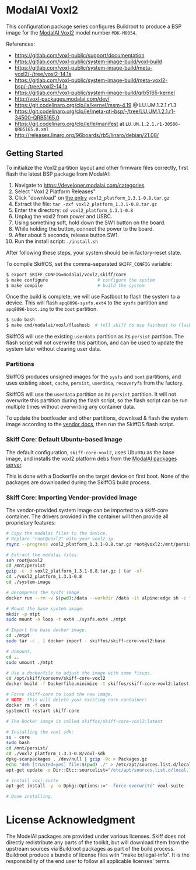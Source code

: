 # ModalAI Voxl2

This configuration package series configures Buildroot to produce a BSP image for the
[ModalAI Voxl2] model number `MDK-M0054`.

[ModalAI Voxl2]: https://docs.modalai.com/voxl-2/

References:

 - https://gitlab.com/voxl-public/support/documentation
 - https://gitlab.com/voxl-public/system-image-build/voxl-build
 - https://gitlab.com/voxl-public/system-image-build/meta-voxl2/-/tree/voxl2-14.1a
 - https://gitlab.com/voxl-public/system-image-build/meta-voxl2-bsp/-/tree/voxl2-14.1a
 - https://gitlab.com/voxl-public/system-image-build/qrb5165-kernel
 - http://voxl-packages.modalai.com/dev/
 - https://git.codelinaro.org/clo/la/kernel/msm-4.19 @ LU.UM.1.2.1.r1.3
 - https://git.codelinaro.org/clo/le/meta-qti-bsp/-/tree/LU.UM.1.2.1.r1-34500-QRB5165.0
 - https://git.codelinaro.org/clo/le/le/manifest at `LU.UM.1.2.1.r1-30500-QRB5165.0.xml`
 - http://releases.linaro.org/96boards/rb5/linaro/debian/21.08/

## Getting Started

To initialize the Voxl2 partition layout and other firmware files correctly,
first flash the latest BSP package from ModalAI:

 1. Navigate to https://developer.modalai.com/categories
 2. Select "Voxl 2 Platform Releases"
 3. Click "download" on [the entry] `voxl2_platform_1.3.1-0.8.tar.gz`
 4. Extract the file: `tar -zxf voxl2_platform_1.3.1-0.8.tar.gz`
 5. Enter the directory: `cd voxl2_platform_1.3.1-0.8`
 6. Unplug the voxl2 from power and USBC.
 7. Using something soft, hold down the SW1 button on the board.
 8. While holding the button, connect the power to the board.
 9. After about 5 seconds, release button SW1.
 10. Run the install script: `./install.sh`

[the entry]: https://developer.modalai.com/asset/eula-download/110

After following these steps, your system should be in factory-reset state.

To compile SkiffOS, set the comma-separated `SKIFF_CONFIG` variable:

```sh
$ export SKIFF_CONFIG=modalai/voxl2,skiff/core
$ make configure                   # configure the system
$ make compile                     # build the system
```

Once the build is complete, we will use Fastboot to flash the system to a
device. This will flash `apq8096-sysfs.ext4` to the `sysfs` partition and
`apq8096-boot.img` to the `boot` partition.

```sh
$ sudo bash
$ make cmd/modalai/voxl/flashusb  # tell skiff to use fastboot to flash
```

SkiffOS will use the existing `userdata` partition as its `persist` partition.
The flash script will not overwrite this partition, and can be used to update
the system later without clearing user data.

### Partitions

SkiffOS produces unsigned images for the `sysfs` and `boot` partitions, and uses
existing `aboot`, `cache`, `persist`, `userdata`, `recoveryfs` from the factory.

SkiffOS will use the `userdata` partition as its `persist` partition. It will
not overwrite this partition during the flash script, so the flash script can be
run multiple times without overwriting any container data.

To update the bootloader and other partitions, download & flash the system image
according to the [vendor docs], then run the SkiffOS flash script.

[vendor docs]: https://docs.modalai.com/downloads/

### Skiff Core: Default Ubuntu-based Image

The default configuration, `skiff-core-voxl2`, uses Ubuntu as the base image,
and installs the voxl2 platform debs from the [ModalAI packages server].

This is done with a Dockerfile on the target device on first boot. None of the
packages are downloaded during the SkiffOS build process.

[ModalAI packages server]: http://voxl-packages.modalai.com/dists/qrb5165/

### Skiff Core: Importing Vendor-provided Image

The vendor-provided system image can be imported to a skiff-core container. The
drivers provided in the container will then provide all proprietary features:

```sh
# Copy the modalai files to the device.
# Replace "root@voxl2" with your voxl2 ip.
rsync --progress voxl2_platform_1.3.1-0.8.tar.gz root@voxl2:/mnt/persist/

# Extract the modalai files.
ssh root@voxl2
cd /mnt/persist
gzip -c -d voxl2_platform_1.3.1-0.8.tar.gz | tar -xf-
cd ./voxl2_platform_1.3.1-0.8
cd ./system-image

# Decompress the sysfs image.
docker run --rm -v $(pwd):/data --workdir /data -it alpine:edge sh -c "apk add android-tools && simg2img qti-ubuntu-robotics-image-m0054-sysfs.ext4 sysfs.ext4"

# Mount the base system image.
mkdir -p mtpt
sudo mount -o loop -t ext4 ./sysfs.ext4 ./mtpt

# Import the base docker image.
cd ./mtpt
sudo tar -c . | docker import - skiffos/skiff-core-voxl2:base

# Unmount.
cd ..
sudo umount ./mtpt

# Use a dockerfile to adjust the image with some fixups.
cd /opt/skiff/coreenv/skiff-core-voxl2
docker build -f Dockerfile.minimize -t skiffos/skiff-core-voxl2:latest .

# Force skiff-core to load the new image.
# NOTE: this will delete your existing core container!
docker rm -f core
systemctl restart skiff-core

# The Docker image is called skiffos/skiff-core-voxl2:latest

# Installing the voxl sdk:
su - core
sudo bash
cd /mnt/persist/
cd ./voxl2_platform_1.3.1-0.8/voxl-sdk
dpkg-scanpackages . /dev/null | gzip -9c > Packages.gz
echo "deb [trusted=yes] file:$(pwd) ./" > /etc/apt/sources.list.d/local.list
apt-get update -o Dir::Etc::sourcelist="/etc/apt/sources.list.d/local.list" -o Dir::Etc::sourceparts="-" -o APT::Get::List-Cleanup="0"

# install voxl-suite
apt-get install -y -o Dpkg::Options::="--force-overwrite" voxl-suite

# Done installing.
```

# License Acknowledgment

The ModelAI packages are provided under various licenses. Skiff does not
directly redistribute any parts of the toolkit, but will download them from the
upstream sources via Buildroot packages as part of the build process. Buildroot
produce a bundle of license files with "make br/legal-info". It is the
responsibility of the end user to follow all applicable licenses' terms.
